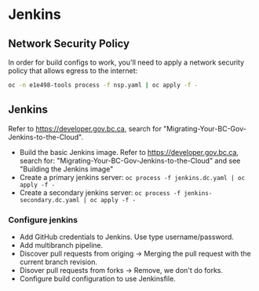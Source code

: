 # Jenkins

## Network Security Policy

In order for build configs to work, you'll need to apply a network security policy that allows egress to the internet:

```bash
oc -n e1e498-tools process -f nsp.yaml | oc apply -f -
```

## Jenkins

Refer to https://developer.gov.bc.ca, search for "Migrating-Your-BC-Gov-Jenkins-to-the-Cloud".

- Build the basic Jenkins image. Refer to https://developer.gov.bc.ca, search for: "Migrating-Your-BC-Gov-Jenkins-to-the-Cloud" and see "Building the Jenkins image"
- Create a primary jenkins server: `oc process -f jenkins.dc.yaml | oc apply -f -`
- Create a secondary jenkins server: `oc process -f jenkins-secondary.dc.yaml | oc apply -f -`

### Configure jenkins

- Add GitHub credentials to Jenkins. Use type username/password.
- Add multibranch pipeline.
- Discover pull requests from origing -> Merging the pull request with the current branch revision.
- Disover pull requests from forks -> Remove, we don't do forks.
- Configure build configuration to use Jenkinsfile.

